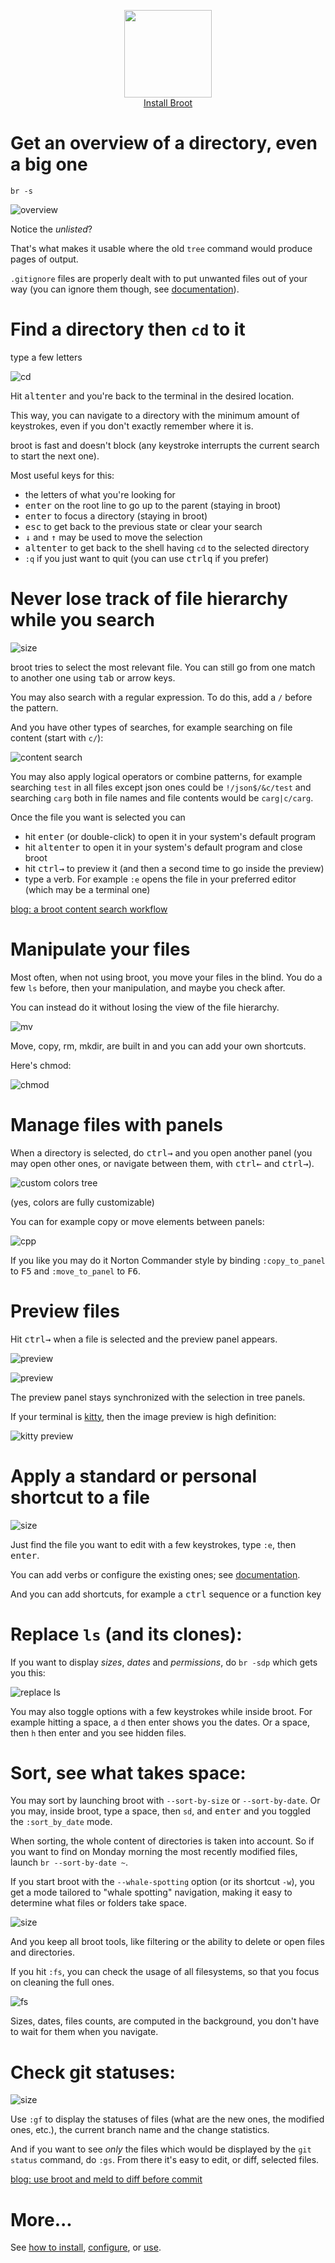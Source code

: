 

<p align=center style="max-width:600px">
<img src="img/vache.svg" height=140px>
<br><a class=install-link href=install>Install Broot</a>
</p>


# Get an overview of a directory, even a big one

`br -s`

![overview](img/20200629-overview.png)

Notice the *unlisted*?

That's what makes it usable where the old `tree` command would produce pages of output.

`.gitignore` files are properly dealt with to put unwanted files out of your way (you can ignore them though, see [documentation](../navigation/#toggles)).

# Find a directory then `cd` to it

type a few letters

![cd](img/20191112-cd.png)

Hit <kbd>alt</kbd><kbd>enter</kbd> and you're back to the terminal in the desired location.

This way, you can navigate to a directory with the minimum amount of keystrokes, even if you don't exactly remember where it is.

broot is fast and doesn't block (any keystroke interrupts the current search to start the next one).

Most useful keys for this:

* the letters of what you're looking for
* <kbd>enter</kbd> on the root line to go up to the parent (staying in broot)
* <kbd>enter</kbd> to focus a directory (staying in broot)
* <kbd>esc</kbd> to get back to the previous state or clear your search
* <kbd class=b>↓</kbd> and <kbd class=b>↑</kbd> may be used to move the selection
* <kbd>alt</kbd><kbd>enter</kbd> to get back to the shell having `cd` to the selected directory
* `:q` if you just want to quit (you can use <kbd>ctrl</kbd><kbd>q</kbd> if you prefer)

# Never lose track of file hierarchy while you search

![size](img/20191112-mycnf.png)

broot tries to select the most relevant file. You can still go from one match to another one using <kbd>tab</kbd> or arrow keys.

You may also search with a regular expression. To do this, add a `/` before the pattern.

And you have other types of searches, for example searching on file content (start with `c/`):

![content search](img/20200620-content-memm.png)

You may also apply logical operators or combine patterns, for example searching `test` in all files except json ones could be `!/json$/&c/test` and searching `carg` both in file names and file contents would be `carg|c/carg`.

Once the file you want is selected you can

* hit <kbd>enter</kbd> (or double-click) to open it in your system's default program
* hit <kbd>alt</kbd><kbd>enter</kbd> to open it in your system's default program and close broot
* hit <kbd>ctrl</kbd><kbd>→</kbd> to preview it (and then a second time to go inside the preview)
* type a verb. For example `:e` opens the file in your preferred editor (which may be a terminal one)

[blog: a broot content search workflow](https://dystroy.org/blog/broot-c-search/)

# Manipulate your files

Most often, when not using broot, you move your files in the blind. You do a few `ls` before, then your manipulation, and maybe you check after.

You can instead do it without losing the view of the file hierarchy.

![mv](img/20191112-mv.png)

Move, copy, rm, mkdir, are built in and you can add your own shortcuts.

Here's chmod:

![chmod](img/20201020-chmod.png)

# Manage files with panels

When a directory is selected, do <kbd>ctrl</kbd><kbd>→</kbd> and you open another panel (you may open other ones, or navigate between them, with <kbd>ctrl</kbd><kbd>←</kbd> and <kbd>ctrl</kbd><kbd>→</kbd>).

![custom colors tree](img/20200525-colored-panels.png)

(yes, colors are fully customizable)

You can for example copy or move elements between panels:

![cpp](img/20200525-cpp.png)

If you like you may do it Norton Commander style by binding `:copy_to_panel` to <kbd>F5</kbd> and `:move_to_panel` to <kbd>F6</kbd>.

# Preview files

Hit <kbd>ctrl</kbd><kbd>→</kbd> when a file is selected and the preview panel appears.

![preview](img/20200716-preview.png)

![preview](img/2020081609-preview-image.png)

The preview panel stays synchronized with the selection in tree panels.

If your terminal is [kitty](https://sw.kovidgoyal.net/kitty/index.html), then the image preview is high definition:

![kitty preview](img/20201127-kitty-preview.png)

# Apply a standard or personal shortcut to a file

![size](img/20191112-edit.png)

Just find the file you want to edit with a few keystrokes, type `:e`, then <kbd>enter</kbd>.

You can add verbs or configure the existing ones; see [documentation](../conf_file/#verbs-shortcuts-and-keys).

And you can add shortcuts, for example a <kbd>ctrl</kbd> sequence or a function key

# Replace `ls` (and its clones):

If you want to display *sizes*, *dates* and *permissions*, do `br -sdp` which gets you this:

![replace ls](img/20201130-sdp.png)

You may also toggle options with a few keystrokes while inside broot. For example hitting a space, a `d` then enter shows you the dates. Or a space, then `h` then enter and you see hidden files.

# Sort, see what takes space:

You may sort by launching broot with `--sort-by-size` or `--sort-by-date`. Or you may, inside broot, type a space, then `sd`, and <kbd>enter</kbd> and you toggled the `:sort_by_date` mode.

When sorting, the whole content of directories is taken into account. So if you want to find on Monday morning the most recently modified files, launch `br --sort-by-date ~`.

If you start broot with the `--whale-spotting` option (or its shortcut `-w`), you get a mode tailored to "whale spotting" navigation, making it easy to determine what files or folders take space.

![size](img/20201020-whale-spotting.png)

And you keep all broot tools, like filtering or the ability to delete or open files and directories.

If you hit `:fs`, you can check the usage of all filesystems, so that you focus on cleaning the full ones.

![fs](img/20201020-fs.png)

Sizes, dates, files counts, are computed in the background, you don't have to wait for them when you navigate.

# Check git statuses:

![size](img/20200203-git.png)

Use `:gf` to display the statuses of files (what are the new ones, the modified ones, etc.), the current branch name and the change statistics.

And if you want to see *only* the files which would be displayed by the `git status` command, do `:gs`. From there it's easy to edit, or diff, selected files.

[blog: use broot and meld to diff before commit](https://dystroy.org/blog/gg/)

# More...

See [how to install](install), [configure](conf_file), or [use](launch).

